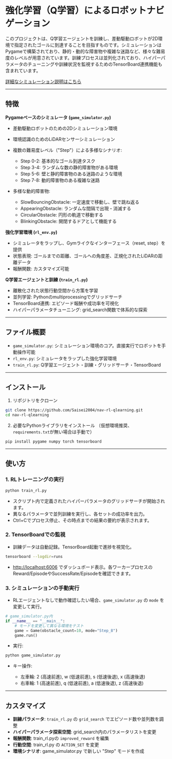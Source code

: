 # 強化学習（Q学習）によるロボットナビゲーション

このプロジェクトは、Q学習エージェントを訓練し、差動駆動ロボットが2D環境で指定されたゴールに到達することを目指すものです。シミュレーションはPygameで構築されており、静的・動的な障害物や複雑な迷路など、様々な難易度のレベルが用意されています。訓練プロセスは並列化されており、ハイパーパラメータのチューニングや訓練状況を監視するためのTensorBoard連携機能も含まれています。

[詳細なシミュレーション説明はこちら](sims_md/README.md)



---

## 特徴

**Pygameベースのシミュレータ (`game_simulator.py`)**

* 差動駆動ロボットのための2Dシミュレーション環境
* 環境認識のためのLiDARセンサーシミュレーション
* 複数の難易度レベル（"Step"）による多様なシナリオ:

  * Step 0-2: 基本的なゴール到達タスク
  * Step 3-4: ランダムな数の静的障害物がある環境
  * Step 5-6: 壁と静的障害物のある迷路のような環境
  * Step 7-8: 動的障害物のある複雑な迷路
* 多様な動的障害物:

  * SlowBouncingObstacle: 一定速度で移動し、壁で跳ね返る
  * AppearingObstacle: ランダムな間隔で出現・消滅する
  * CircularObstacle: 円形の軌道で移動する
  * BlinkingObstacle: 開閉するドアとして機能する

**強化学習環境 (`rl_env.py`)**

* シミュレータをラップし、Gymライクなインターフェース（reset, step）を提供
* 状態表現: ゴールまでの距離、ゴールへの角度差、正規化されたLiDARの距離データ
* 報酬関数: カスタマイズ可能

**Q学習エージェントと訓練 (`train_rl.py`)**

* 離散化された状態行動空間から方策を学習
* 並列学習: Pythonのmultiprocessingでグリッドサーチ
* TensorBoard連携: エピソード報酬や成功率を可視化
* ハイパーパラメータチューニング: grid\_search関数で体系的な探索

---

## ファイル概要

* `game_simulator.py`: シミュレーション環境のコア。直接実行でロボットを手動操作可能
* `rl_env.py`: シミュレータをラップした強化学習環境
* `train_rl.py`: Q学習エージェント・訓練・グリッドサーチ・TensorBoard

---

## インストール

1. リポジトリをクローン

```bash
git clone https://github.com/Saisei2004/nav-rl-qlearning.git
cd nav-rl-qlearning
```

2. 必要なPythonライブラリをインストール
   （仮想環境推奨、`requirements.txt`が無い場合は手動で）

```bash
pip install pygame numpy torch tensorboard
```

---

## 使い方

### 1. RLトレーニングの実行

```bash
python train_rl.py
```

* スクリプト内で定義されたハイパーパラメータのグリッドサーチが開始されます。
* 異なるパラメータで並列訓練を実行し、各セットの成功率を出力。
* Ctrl+Cでプロセス停止、その時点までの結果の要約が表示されます。

### 2. TensorBoardでの監視

* 訓練データは自動記録。TensorBoard起動で進捗を視覚化。

```bash
tensorboard --logdir=runs
```

* [http://localhost:6006](http://localhost:6006) でダッシュボード表示。各ワーカープロセスのReward/EpisodeやSuccessRate/Episodeを確認できます。

### 3. シミュレーションの手動実行

* RLエージェントなしで動作確認したい場合、`game_simulator.py` の `mode` を変更して実行。

```python
# game_simulator.py内
if __name__ == "__main__":
    # モードを変更して異なる環境をテスト
    game = Game(obstacle_count=10, mode="Step_8")
    game.run()
```

* 実行:

```bash
python game_simulator.py
```

* キー操作:

  * 左車輪: 2 (高速前進), w (低速前進), s (低速後退), x (高速後退)
  * 右車輪: 1 (高速前進), q (低速前進), a (低速後退), z (高速後退)

---

## カスタマイズ

* **訓練パラメータ**: `train_rl.py` の `grid_search` でエピソード数や並列数を調整
* **ハイパーパラメータ探索空間**: grid\_search内のパラメータリストを変更
* **報酬関数**: train\_rl.pyの `improved_reward` を編集
* **行動空間**: train\_rl.py の `ACTION_SET` を変更
* **環境シナリオ**: game\_simulator.py で新しい "Step" モードを作成

